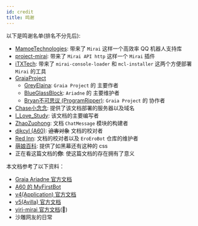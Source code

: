 ```yaml
---
id: credit
title: 鸣谢
---
```


以下是鸣谢名单(排名不分先后):

- [MamoeTechnologies](https://github.com/mamoe): 带来了 `Mirai` 这样一个高效率 QQ 机器人支持库
- [project-mirai](https://github.com/project-mirai): 带来了 `Mirai API http` 这样一个 `Mirai` 插件
- [iTXTech](https://github.com/iTXTech): 带来了 `mirai-console-loader` 和 `mcl-installer` 这两个方便部署 `Mirai` 的工具
- [GraiaProject](https://github.com/GraiaProject)
  - [GreyElaina](https://github.com/GreyElaina): `Graia Project` 的 主要作者
  - [BlueGlassBlock](https://github.com/BlueGlassBlock): `Ariadne` 的 主要维护者
  - [Bryan不可思议 (ProgramRipper)](https://github.com/ProgramRipper): `Graia Project` 的 协作者
- [Chase小念念](https://github.com/Little-LinNian): 提供了该文档部署的服务器以及域名
- [I_Love_Study](https://github.com/I-love-study): 该文档的主要编写者
- [ZhaoZuohong](https://github.com/ZhaoZuohong): 文档 `ChatMessage` 模块的构建者
- [djkcyl (A60)](https://github.com/djkcyl): ~~迫害对象~~ 文档的校对者
- [Red lnn](https://github.com/Redlnn): 文档的校对者以及 `EroEroBot` 仓库的维护者
- [萌娘百科](https://zh.moegirl.org.cn/Mainpage): 提供了如<Curtain>黑幕</Curtain>还有<RubyCurtain up="RubyH">这种</RubyCurtain>的 css
- 正在看这篇文档的**你**: 使这篇文档的存在拥有了意义

本文档参考了以下资料：

- [Graia Ariadne 官方文档](https://graia.readthedocs.io)
- [A60 的 MyFirstBot](https://github.com/djkcyl/myfirstbot)
- [v4(Application) 官方文档](https://graia-document.vercel.app)
- [v5(Avilla) 官方文档](https://autumn-psi.vercel.app)
- [yiri-mirai 官方文档](https://yiri-mirai.wybxc.cc/docs/intro)(:herb:)
- 沙雕网友的日常
